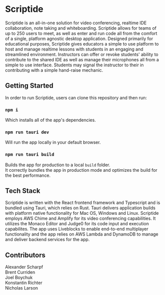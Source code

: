 # Scriptide

Scriptide is an all-in-one solution for video conferencing, realtime IDE collaboration, note taking and whiteboarding. Scriptide allows for teams of up to 250 users to meet, as well as enter and run code all from the comfort of a single, platform agnostic desktop application. Designed primarily for educational purposes, Scriptide gives educators a simple to use platform to host and manage realtime lessons with students in an engaging and streamlined environment. Instructors can offer or revoke students' ability to contribute to the shared IDE as well as manage their microphones all from a simple to use interface. Students may  signal the instructor to their in contributing with a simple hand-raise mechanic.

## Getting Started

In order to run Scriptide, users can clone this repository and then run:

### `npm i`

Which installs all of the app's dependencies.

### `npm run tauri dev`

Will run the app locally in your default browser.

### `npm run tauri build`

Builds the app for production to a local `build` folder.\
It correctly bundles the app in production mode and optimizes the build for the best performance.

## Tech Stack

Scriptide is written with the React frontend framework and Typescript and is bundled using Tauri, which relies on Rust. Tauri delivers application builds with platform native functionality for Mac OS, Windows and Linux. Scriptide employs AWS Chime and Amplify for its video conferencing capabilities. It utilizes the Monaco Editor and Judge0 for its code input and execution capabilites. The app uses Liveblocks to enable end-to-end multiplayer functionality and the app relies on AWS Lambda and DynamoDB to manage and deliver backend services for the app.

## Contributors

Alexander Scharpf \
Brent Curriden \
Joel Boychuk \
Konstantin Richter \
Nicholas Larson
